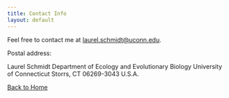 ```yaml
---
title: Contact Info
layout: default
---
```


Feel free to contact me at laurel.schmidt@uconn.edu.

Postal address: 

Laurel Schmidt 
Department of Ecology and Evolutionary Biology 
University of Connecticut 
Storrs, CT 06269-3043
U.S.A.

[Back to Home](https://xxxx.github.io/)
